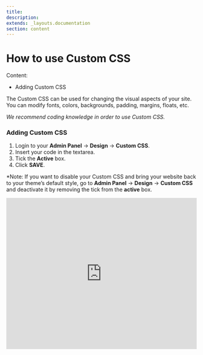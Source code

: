 ```yaml
---
title:
description:
extends: _layouts.documentation
section: content
---
```


# How to use Custom CSS

Content:
-   Adding Custom CSS

The Custom CSS can be used for changing the visual aspects of your site. You can modify fonts, colors, backgrounds, padding, margins, floats, etc.

*We recommend coding knowledge in order to use Custom CSS.*

### Adding Custom CSS

1. Login to your **Admin Panel** ->  **Design**  ->  **Custom CSS**.
2. Insert your code in the textarea.
3. Tick the **Active** box.
3. Click  **SAVE**.


  
*Note: If you want to disable your Custom CSS and bring your website back to your theme’s default style, go to **Admin Panel** -> **Design** -> **Custom CSS** and deactivate it by removing the tick from the **active** box.


<iframe width="100%" height="400px" src="https://www.youtube.com/embed/hb1UWEEvpGY" title="Yclas video" frameborder="0" allow="accelerometer; autoplay; clipboard-write; encrypted-media; gyroscope; picture-in-picture" allowfullscreen></iframe>
 

